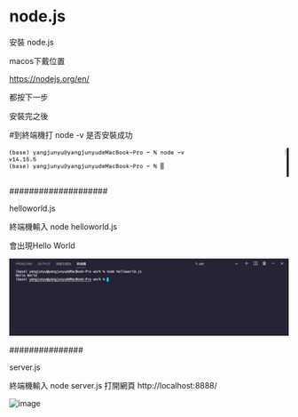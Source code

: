 # node.js

安裝 node.js 

macos下戴位置

https://nodejs.org/en/

都按下一步

安裝完之後

#到終端機打
node -v
是否安裝成功



![image](https://github.com/ab15963qw/WORKDAYnode.js/blob/main/%E6%88%AA%E5%9C%96%202021-03-01%20%E4%B8%8A%E5%8D%8812.45.18.png)




####################



helloworld.js

終端機輸入 node helloworld.js

會出現Hello World


![image](https://github.com/ab15963qw/WORKDAYnode.js/blob/main/%E6%88%AA%E5%9C%96%202021-03-01%20%E4%B8%8A%E5%8D%8812.41.05.png)




###############

server.js

終端機輸入 node server.js
打開網頁 http://localhost:8888/

![image](https://github.com/ab15963qw/node.js/blob/main/%E6%88%AA%E5%9C%96%202021-02-26%20%E4%B8%8A%E5%8D%8812.07.57.png)
